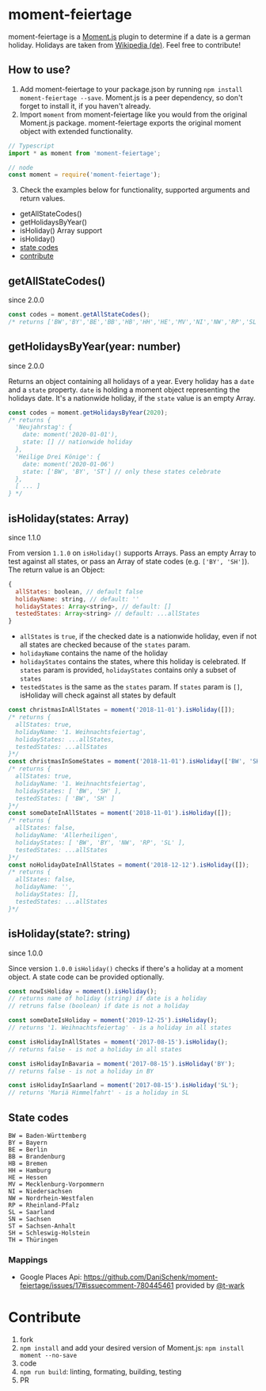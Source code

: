 # moment-feiertage
moment-feiertage is a [Moment.js](http://momentjs.com/) plugin to determine if a date is a german holiday. Holidays are taken from [Wikipedia (de)](https://de.wikipedia.org/wiki/Gesetzliche_Feiertage_in_Deutschland). Feel free to contribute!

## How to use?
1. Add moment-feiertage to your package.json by running `npm install moment-feiertage --save`. Moment.js is a peer dependency, so don't forget to install it, if you haven't already.
2. Import `moment` from moment-feiertage like you would from the original Moment.js package. moment-feiertage exports the original moment object with extended functionality.
```javascript
// Typescript
import * as moment from 'moment-feiertage';

// node
const moment = require('moment-feiertage');
```
3. Check the examples below for functionality, supported arguments and return values.
- getAllStateCodes()
- getHolidaysByYear()
- isHoliday() Array support
- isHoliday()
- [state codes](#State-codes)
- [contribute](#Contribute)

## getAllStateCodes()
since 2.0.0
```javascript
const codes = moment.getAllStateCodes();
/* returns ['BW','BY','BE','BB','HB','HH','HE','MV','NI','NW','RP','SL','SN','ST','SH','TH']*/
```

## getHolidaysByYear(year: number)
since 2.0.0

Returns an object containing all holidays of a year. Every holiday has a `date` and a `state` property. `date` is holding a moment object representing the holidays date. It's a nationwide holiday, if the `state` value is an empty Array.
```javascript
const codes = moment.getHolidaysByYear(2020);
/* returns {
  'Neujahrstag': {
    date: moment('2020-01-01'),
    state: [] // nationwide holiday
  },
  'Heilige Drei Könige': {
    date: moment('2020-01-06')
    state: ['BW', 'BY', 'ST'] // only these states celebrate
  },
  [ ... ]
} */
```

## isHoliday(states: Array<string>)
since 1.1.0

From version `1.1.0` on `isHoliday()` supports Arrays. Pass an empty Array to test against all states, or pass an Array of state codes (e.g. `['BY', 'SH']`). The return value is an Object:
```javascript
{
  allStates: boolean, // default false
  holidayName: string, // default: ''
  holidayStates: Array<string>, // default: []
  testedStates: Array<string> // default: ...allStates
}
```

- `allStates` is `true`, if the checked date is a nationwide holiday, even if not all states are checked because of the `states` param.
- `holidayName` contains the name of the holiday
- `holidayStates` contains the states, where this holiday is celebrated. If `states` param is provided, `holidayStates` contains only a subset of `states`
- `testedStates` is the same as the `states` param. If `states` param is `[]`, isHoliday will check against all states by default

```javascript
const christmasInAllStates = moment('2018-11-01').isHoliday([]);
/* returns {
  allStates: true,
  holidayName: '1. Weihnachtsfeiertag',
  holidayStates: ...allStates,
  testedStates: ...allStates
}*/
const christmasInSomeStates = moment('2018-11-01').isHoliday(['BW', 'SH']);
/* returns {
  allStates: true,
  holidayName: '1. Weihnachtsfeiertag',
  holidayStates: [ 'BW', 'SH' ],
  testedStates: [ 'BW', 'SH' ]
}*/
const someDateInAllStates = moment('2018-11-01').isHoliday([]);
/* returns {
  allStates: false,
  holidayName: 'Allerheiligen',
  holidayStates: [ 'BW', 'BY', 'NW', 'RP', 'SL' ],
  testedStates: ...allStates
}*/
const noHolidayDateInAllStates = moment('2018-12-12').isHoliday([]);
/* returns {
  allStates: false,
  holidayName: '',
  holidayStates: [],
  testedStates: ...allStates
}*/
```

## isHoliday(state?: string)
since 1.0.0

Since version `1.0.0` `isHoliday()` checks if there's a holiday at a moment object. A state code can be provided optionally.

```javascript
const nowIsHoliday = moment().isHoliday();
// returns name of holiday (string) if date is a holiday
// retruns false (boolean) if date is not a holiday

const someDateIsHoliday = moment('2019-12-25').isHoliday();
// returns '1. Weihnachtsfeiertag' - is a holiday in all states

const isHolidayInAllStates = moment('2017-08-15').isHoliday();
// returns false - is not a holiday in all states

const isHolidayInBavaria = moment('2017-08-15').isHoliday('BY');
// returns false - is not a holiday in BY

const isHolidayInSaarland = moment('2017-08-15').isHoliday('SL');
// returns 'Mariä Himmelfahrt' - is a holiday in SL
```
## State codes
```
BW = Baden-Württemberg
BY = Bayern
BE = Berlin
BB = Brandenburg
HB = Bremen
HH = Hamburg
HE = Hessen
MV = Mecklenburg-Vorpommern
NI = Niedersachsen
NW = Nordrhein-Westfalen
RP = Rheinland-Pfalz
SL = Saarland
SN = Sachsen
ST = Sachsen-Anhalt
SH = Schleswig-Holstein
TH = Thüringen
```

### Mappings
- Google Places Api: https://github.com/DaniSchenk/moment-feiertage/issues/17#issuecomment-780445461 provided by [@t-wark](https://github.com/t-wark)

# Contribute
1. fork
2. `npm install` and add your desired version of Moment.js: `npm install moment --no-save`
3. code
4. `npm run build`: linting, formating, building, testing
5. PR
